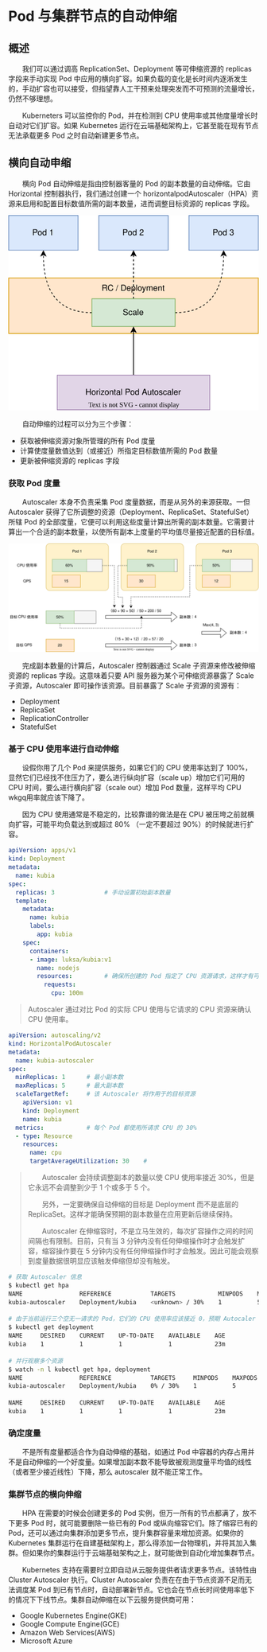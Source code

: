 # Pod 与集群节点的自动伸缩
## 概述
&emsp;&emsp;我们可以通过调高 ReplicationSet、Deployment 等可伸缩资源的 replicas 字段来手动实现 Pod 中应用的横向扩容。如果负载的变化是长时间内逐淅发生的，手动扩容也可以接受，但指望靠人工干预来处理突发而不可预测的流量增长，仍然不够理想。

&emsp;&emsp;Kuberneters 可以监控你的 Pod，并在检测到 CPU 使用率或其他度量增长时自动对它们扩容。如果 Kubernetes 运行在云端基础架构上，它甚至能在现有节点无法承载更多 Pod 之时自动新建更多节点。

## 横向自动申缩
&emsp;&emsp;横向 Pod 自动伸缩是指由控制器客量的 Pod 的副本数量的自动伸缩。它由 Horizontal 控制器执行，我们通过创建一个 horizontalpodAutoscaler（HPA）资源来启用和配置目标数值所需的副本数量，进而调整目标资源的 replicas 字段。

![](./assets/horizontal-autoscaler.svg)

&emsp;&emsp;自动伸缩的过程可以分为三个步骤：

- 获取被伸缩资源对象所管理的所有 Pod 度量
- 计算使度量数值达到（或接近）所指定目标数值所需的 Pod 数量
- 更新被伸缩资源的 replicas 字段

### 获取 Pod 度量
&emsp;&emsp;Autoscaler 本身不负责采集 Pod 度量数据，而是从另外的来源获取。一但 Autoscaler 获得了它所调整的资源（Deployment、ReplicaSet、StatefulSet）所辖 Pod 的全部度量，它便可以利用这些度量计算出所需的副本数量。它需要计算出一个合适的副本数量，以使所有副本上度量的平均值尽量接近配置的目标值。

![](./assets/autoscaler.svg)

&emsp;&emsp;完成副本数量的计算后，Autoscaler 控制器通过 Scale 子资源来修改被伸缩资源的 replicas 字段。这意味着只要 API 服务器为某个可伸缩资源暴露了 Scale 子资源，Autoscaler 即可操作该资源。目前暴露了 Scale 子资源的资源有：

- Deployment
- ReplicaSet
- ReplicationController
- StatefulSet

### 基于 CPU 使用率进行自动伸缩
&emsp;&emsp;设假你用了几个 Pod 来提供服务，如果它们的 CPU 使用率达到了 100%，显然它们已经找不住压力了，要么进行纵向扩容（scale up）增加它们可用的 CPU 时间，要么进行横向扩容（scale out）增加 Pod 数量，这样平均 CPU wkgq用率就应该下降了。

&emsp;&emsp;因为 CPU 使用通常是不稳定的，比较靠谱的做法是在 CPU 被压垮之前就横向扩容，可能平均负载达到或超过 80% （一定不要超过 90%）的时候就进行扩容。

```yaml
apiVersion: apps/v1
kind: Deployment
metadata:
  name: kubia
spec:
  replicas: 3              # 手动设置初始副本数量
  template:
    metadata:
      name: kubia
      labels:
        app: kubia
    spec:
      containers:
      - image: luksa/kubia:v1
        name: nodejs
        resources:         # 确保所创建的 Pod 指定了 CPU 资源请求，这样才有可能实现自动伸缩
          requests:
            cpu: 100m
```

> Autoscaler 通过对比 Pod 的实际 CPU 使用与它请求的 CPU 资源来确认 CPU 使用率。

```yaml
apiVersion: autoscaling/v2
kind: HorizontalPodAutoscaler
metadata:
  name: kubia-autoscaler
spec:
  minReplicas: 1      # 最小副本数
  maxReplicas: 5      # 最大副本数
  scaleTargetRef:     # 该 Autoscaler 将作用于的目标资源
    apiVersion: v1
    kind: Deployment
    name: kubia
  metrics:            # 每个 Pod 都使用所请求 CPU 的 30%
  - type: Resource
    resources:
      name: cpu
      targetAverageUtilization: 30    # 
```

> &emsp;&emsp;Autoscaler 会持续调整副本的数量以使 CPU 使用率接近 30%，但是它永远不会调整到少于 1 个或多于 5 个。
>
> &emsp;&emsp;另外，一定要确保自动伸缩的目标是 Deployment 而不是底层的 ReplicaSet。这样才能确保预期的副本数量在应用更新后继续保持。
>
> &emsp;&emsp;Autoscaler 在伸缩容时，不是立马生效的，每次扩容操作之间的时间间隔也有限制。目前，只有当 3 分钟内没有任何伸缩操作时才会触发扩容，缩容操作要在 5 分钟内没有任何伸缩操作时才会触发。因此可能会观察到度量数据很明显应该触发伸缩但却没有触发。

```bash
# 获取 Autoscaler 信息
$ kubectl get hpa
NAME                REFERENCE           TARGETS            MINPODS    MAXPODS    REPLICAS
kubia-autoscaler    Deployment/kubia    <unknown> / 30%    1          5          0

# 由于当前运行三个空无一请求的 Pod，它们的 CPU 使用率应该接近 0，预期 Autocaler 将它们收缩到 1 个 Pod。
$ kubectl get deployment
NAME     DESIRED    CURRENT    UP-TO-DATE    AVAILABLE    AGE
kubia    1          1          1             1            23m

# 并行观察多个资源
$ watch -n l kubectl get hpa, deployment
NAME                REFERENCE           TARGETS     MINPODS    MAXPODS    REPLICAS  AGE
kubia-autoscaler    Deployment/kubia    0% / 30%    1          5          0         45m

NAME     DESIRED    CURRENT    UP-TO-DATE    AVAILABLE    AGE
kubia    1          1          1             1            23m
```

### 确定度量
&emsp;&emsp;不是所有度量都适合作为自动伸缩的基础，如通过 Pod 中容器的内存占用并不是自动伸缩的一个好度量。如果增加副本数不能导致被观测度量平均值的线性（或者至少接近线性）下降，那么 autoscaler 就不能正常工作。

### 集群节点的横向伸缩
&emsp;&emsp;HPA 在需要的时候会创建更多的 Pod 实例，但万一所有的节点都满了，放不下更多 Pod 时，就可能要删除一些已有的 Pod 或纵向缩容它们。除了缩容已有的 Pod，还可以通过向集群添加更多节点，提升集群容量来增加资源。如果你的 Kubernetes 集群运行在自建基础架构上，那么得添加一台物理机，并将其加入集群。但如果你的集群运行于云端基础架构之上，就可能做到自动化增加集群节点。

&emsp;&emsp;Kubernetes 支持在需要时立即自动从云服务提供者请求更多节点。该特性由 Cluster Autoscaler 执行。Cluster Autoscaler 负责在在由于节点资源不足而无法调度某 Pod 到已有节点时，自动部署新节点。它也会在节点长时间使用率低下的情况下下线节点。集群自动伸缩在以下云服务提供商可用：

- Google Kubernetes Engine(GKE)
- Google Compute Engine(GCE)
- Amazon Web Services(AWS)
- Microsoft Azure

